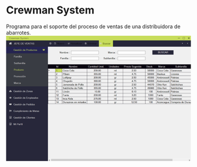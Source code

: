 # Crewman System
Programa para el soporte del proceso de ventas de una distribuidora de abarrotes.
![Muestra](Muestra.png)
